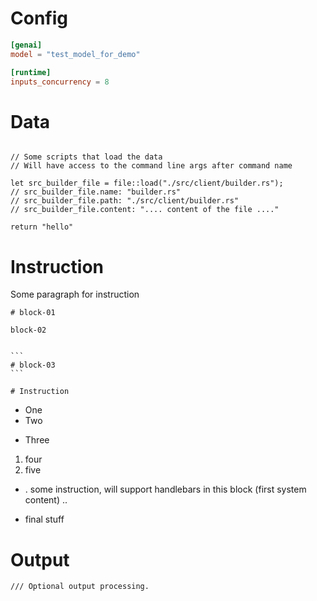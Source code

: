 # Config

```toml
[genai]
model = "test_model_for_demo"

[runtime]
inputs_concurrency = 8
```

# Data

```rhai

// Some scripts that load the data
// Will have access to the command line args after command name

let src_builder_file = file::load("./src/client/builder.rs");
// src_builder_file.name: "builder.rs"
// src_builder_file.path: "./src/client/builder.rs"
// src_builder_file.content: ".... content of the file ...."

return "hello"
```

# Instruction

Some paragraph for instruction

```some
# block-01
```

```some
block-02
```

``````

```
# block-03
```

# Instruction
```````

- One 
- Two
* Three

1. four
2. five

- . some instruction, will support handlebars in this block (first system content) ..
* final stuff

# Output

```rhai
/// Optional output processing.
```
